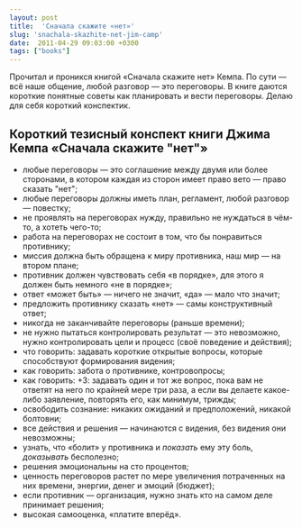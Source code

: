 ```yaml
---
layout: post
title:  'Сначала скажите «нет»'
slug: 'snachala-skazhite-net-jim-camp'
date:  2011-04-29 09:03:00 +0300
tags: ["books"]
---
```


Прочитал и проникся книгой «Сначала скажите нет» Кемпа. По сути — всё наше общение, любой разговор — это переговоры. В книге даются короткие понятные советы как планировать и вести переговоры. Делаю для себя короткий конспектик.

## Короткий тезисный конспект книги Джима Кемпа «Сначала скажите "нет"»

* любые переговоры — это соглашение между двумя или более сторонами, в котором каждая из сторон имеет право вето — право сказать "нет";
* любые переговоры должны иметь план, регламент, любой разговор — повестку;
* не проявлять на переговорах нужду, правильно не нуждаться в чём-то, а хотеть чего-то;
* работа на переговорах не состоит в том, что бы понравиться противнику;
* миссия должна быть обращена к миру противника, наш мир — на втором плане;
* противник должен чувствовать себя «в порядке», для этого я должен быть немного «не в порядке»;
* ответ «может быть» — ничего не значит, «да» — мало что значит;
* предложить противнику сказать «нет» — самы конструктивный ответ;
* никогда не заканчивайте переговоры (раньше времени);
* не нужно пытаться контролировать результат — это невозможно, нужно контролировать цели и процесс (своё поведение и действия);
* что говорить: задавать короткие открытые вопросы, которые способствуют формирования видения;
* как говорить: забота о противнике, контровопросы;
* как говорить: +3: задавать один и тот же вопрос, пока вам не ответят на него по крайней мере три раза, а если вы делаете какое-либо заявление, повторять его, как минимум, трижды;
* освободить сознание: никаких ожиданий и предположений, никакой болтовни;
* все действия и решения — начинаются с видения, без видения они невозможны;
* узнать, что «болит» у противника и *показать* ему эту боль, *доказывать* бесполезно;
* решения эмоциональны на сто процентов;
* ценность переговоров растет по мере увеличения потраченных на них времени, энергии, денег и эмоций (бюджет);
* если противник — организация, нужно знать кто на самом деле принимает решения;
* высокая самооценка, «платите вперёд».


